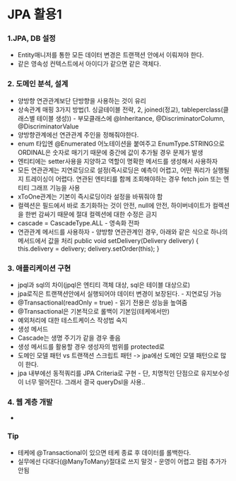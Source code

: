 # JPA 활용1
### 1.JPA, DB 설정
+ Entity매니저를 통한 모든 데이터 변경은 트랜잭션 안에서 이뤄져야 한다.
+ 같은 영속성 컨텍스트에서 아이디가 같으면 같은 객체다.

### 2. 도메인 분석, 설계
+ 양방향 연관관계보단 단방향을 사용하는 것이 유리
+ 상속관계 매핑 3가지 방법(1. 싱글테이블 전략, 2, joined(정교), tableperclass(클래스별 테이블 생성)) - 부모클래스에 @Inheritance, @DiscriminatorColumn, @DiscriminatorValue
+ 양방향관계에선 연관관계 주인을 정해줘야한다.
+ enum 타입엔 @Enumerated 어노테이션을 붙여주고 EnumType.STRING으로 ORDINAL은 숫자로 매기기 때문에 중간에 값이 추가될 경우 문제가 발생
+ 엔티티에는 setter사용을 지양하고 역할이 명확한 메서드를 생성해서 사용하자
+ 모든 연관관계는 지연로딩으로 설정(즉시로딩은 예측이 어렵고, 어떤 쿼리가 실행될지 트레이싱이 어렵다. 연관된 엔티티를 함께 조회해야하는 경우 fetch join 또는 엔티티 그래프 기능을 사용
+ xToOne관계는 기본이 즉시로딩이라 설정을 바꿔줘야 함
+ 컬렉션은 필드에서 바로 초기화하는 것이 안전, null에 안전, 하이버네이트가 컬렉션을 한번 감싸기 때문에 절대 컬렉션에 대한 수정은 금지
+ cascade = CascadeType.ALL - 영속화 전파
+ 연관관계 메서드를 사용하자 - 양방향 연관관계인 경우, 아래와 같은 식으로 하나의 메서드에서 값을 처리 
	public void setDelivery(Delivery delivery) {
		this.delivery = delivery;
		delivery.setOrder(this);
	}
	
### 3. 애플리케이션 구현
+ jpql과 sql의 차이(jpql은 엔티티 객체 대상, sql은 테이블 대상으로)
+ jpa로직은 트랜잭션안에서 실행되어야 데이터 변경이 보장된다. - 지연로딩 가능
+ @Transactional(readOnly = true) - 읽기 전용은 성능을 높여줌
+ @Transactional은 기본적으로 롤백이 기본임(테케에서만)
+ 예외처리에 대한 테스트케이스 작성법 숙지
+ 생성 메서드
+ Cascade는 생명 주기가 같을 경우 좋음
+ 생성 메서드를 활용할 경우 생성자의 범위를 protected로
+ 도메인 모델 패턴 vs 트랜잭션 스크립트 패턴 -> jpa에선 도메인 모델 패턴으로 많이 한다.
+ jpa 내부에선 동적쿼리를 JPA Criteria로 구현 - 단, 치명적인 단점으로 유지보수성이 너무 떨어진다. 그래서 결국 queryDsl을 사용..

### 4. 웹 계층 개발
+

### Tip
+ 테케에 @Transactional이 있으면 테케 종료 후 데이터를 롤백한다.
+ 실무에선 다대다(@ManyToMany)절대로 쓰지 말것 - 운영이 어렵고 컬럼 추가가 안됨